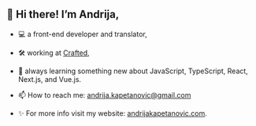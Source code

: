 ## 👋 Hi there! I’m Andrija,

- :computer: a front-end developer and translator,
- :hammer_and_wrench: working at [Crafted](https://craftedup.com/),
- 🌱 always learning something new about JavaScript, TypeScript, React, Next.js, and Vue.js.

- 📫 How to reach me: andrija.kapetanovic@gmail.com
- ✨ For more info visit my website: [andrijakapetanovic.com](https://www.andrijakapetanovic.com/).

<!---
akapetano/akapetano is a ✨ special ✨ repository because its `README.md` (this file) appears on your GitHub profile.
You can click the Preview link to take a look at your changes.
--->

